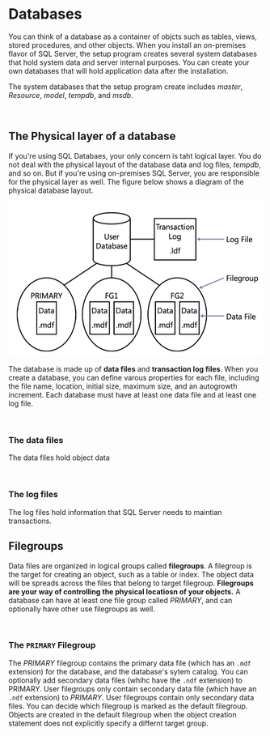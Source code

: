 # Databases

You can think of a database as a container of objcts such as tables, views, stored procedures, and other objects. When you install an on-premises flavor of SQL Server, the setup program creates several system databases that hold system data and server internal purposes. You can create your own databases that will hold application data after the installation.

The system databases that the setup program create includes *master*, *Resource*, *model*, *tempdb*, and *msdb*.

<br/>

## The Physical layer of a database

If you're using SQL Databaes, your only concern is taht logical layer. You do not deal with the physical layout of the database data and log files, *tempdb*, and so on. But if you're using on-premises SQL Server, you are responsible for the physical layer as well. The figure below shows a diagram of the physical database layout.

<img src="Database layout.png" />

The database is made up of **data files** and **transaction log files**. When you create a database, you can define varous properties for each file, including the file name, location, initial size, maximum size, and an autogrowth increment. Each database must have at least one data file and at least one log file. 

<br/>

### The data files
The data files hold object data

<br/>

### The log files
The log files hold information that SQL Server needs to maintian transactions.


## Filegroups

Data files are organized in logical groups called **filegroups**. A filegroup is the target for creating an object, such as a table or index. The object data will be spreads across the files that belong to target filegroup. **Filegroups are your way of controlling the physical locatiosn of your objects.**
A database can have at least one file group called *PRIMARY*, and can optionally have other use filegroups as well. 


<br/>

### The ```PRIMARY``` Filegroup

The *PRIMARY* filegroup contains the primary data file (which has an ```.mdf``` extension) for the database, and the database's sytem catalog. You can optionally add secondary data files (whihc have the ```.ndf``` extension) to PRIMARY. User filegroups only contain secondary data file (which have an ```.ndf``` extension) to *PRIMARY*. User filegroups contain only secondary data files. You can decide which filegroup is marked as the default filegroup. Objects are created in the default filegroup when the object creation statement does not explicitly specify a differnt target group.








